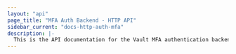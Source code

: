 ```yaml
---
layout: "api"
page_title: "MFA Auth Backend - HTTP API"
sidebar_current: "docs-http-auth-mfa"
description: |-
  This is the API documentation for the Vault MFA authentication backend.
---
```

